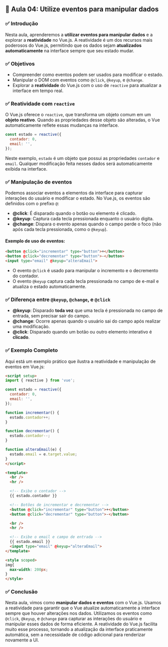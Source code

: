 ## 📝 Aula 04: Utilize eventos para manipular dados

### ✅ Introdução

Nesta aula, aprenderemos a **utilizar eventos para manipular dados** e a explorar a **reatividade** no Vue.js. A reatividade é um dos recursos mais poderosos do Vue.js, permitindo que os dados sejam **atualizados automaticamente** na interface sempre que seu estado mudar.

### ✅ Objetivos

- Compreender como eventos podem ser usados para modificar o estado.
- Manipular o DOM com eventos como `@click`, `@keyup`, e `@change`.
- Explorar a **reatividade** do Vue.js com o uso de `reactive` para atualizar a interface em tempo real.

### ✅ Reatividade com `reactive`

O Vue.js oferece o `reactive`, que transforma um objeto comum em um **objeto reativo**. Quando as propriedades desse objeto são alteradas, o Vue automaticamente reflete essas mudanças na interface.

```javascript
const estado = reactive({
  contador: 0,
  email: '',
});
```

Neste exemplo, `estado` é um objeto que possui as propriedades `contador` e `email`. Qualquer modificação feita nesses dados será automaticamente exibida na interface.

### ✅ Manipulação de eventos

Podemos associar eventos a elementos da interface para capturar interações do usuário e modificar o estado. No Vue.js, os eventos são definidos com o prefixo `@`:

- **@click**: É disparado quando o botão ou elemento é clicado.
- **@keyup**: Captura cada tecla pressionada enquanto o usuário digita.
- **@change**: Dispara o evento apenas quando o campo perde o foco (não após cada tecla pressionada, como o `@keyup`).

#### Exemplo de uso de eventos:

```html
<button @click="incrementar" type="button">+</button>
<button @click="decrementar" type="button">-</button>
<input type="email" @keyup="alteraEmail">
```

- O evento `@click` é usado para manipular o incremento e o decremento do contador.
- O evento `@keyup` captura cada tecla pressionada no campo de e-mail e atualiza o estado automaticamente.

### ✅ Diferença entre `@keyup`, `@change`, e `@click`

- **@keyup**: Disparado **toda vez** que uma tecla é pressionada no campo de entrada, sem precisar sair do campo.
- **@change**: Ocorre apenas quando o usuário sai do campo após realizar uma modificação.
- **@click**: Disparado quando um botão ou outro elemento interativo é **clicado**.

### ✅ Exemplo Completo

Aqui está um exemplo prático que ilustra a reatividade e manipulação de eventos em Vue.js:

```html
<script setup>
import { reactive } from 'vue';

const estado = reactive({
  contador: 0,
  email: '',
});

function incrementar() {
  estado.contador++;
}

function decrementar() {
  estado.contador--;
}

function alteraEmail(e) {
  estado.email = e.target.value;
}
</script>

<template>
  <br />
  <hr />

  <!-- Exibe o contador -->
  {{ estado.contador }}

  <!-- Botões de incrementar e decrementar -->
  <button @click="incrementar" type="button">+</button>
  <button @click="decrementar" type="button">-</button>

  <br />
  <hr />

  <!-- Exibe o email e campo de entrada -->
  {{ estado.email }}
  <input type="email" @keyup="alteraEmail">
</template>

<style scoped>
img{
  max-width: 200px;
}
</style>
```

### ✅ Conclusão

Nesta aula, vimos como **manipular dados e eventos** com o Vue.js. Usamos a reatividade para garantir que o Vue atualize automaticamente a interface sempre que houver alterações nos dados. Utilizamos os eventos como `@click`, `@keyup`, e `@change` para capturar as interações do usuário e manipular esses dados de forma eficiente. A reatividade do Vue.js facilita muito esse processo, tornando a atualização da interface praticamente automática, sem a necessidade de código adicional para renderizar novamente a UI.